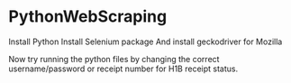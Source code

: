 # PythonWebScraping
Install Python
Install Selenium package
And install geckodriver for Mozilla

Now try running the python files by changing the correct username/password or receipt number for H1B receipt status.
